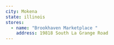```yaml
---
city: Mokena
state: illinois
stores:
  - name: "Brookhaven Marketplace "
    address: 19818 South La Grange Road
---
```

